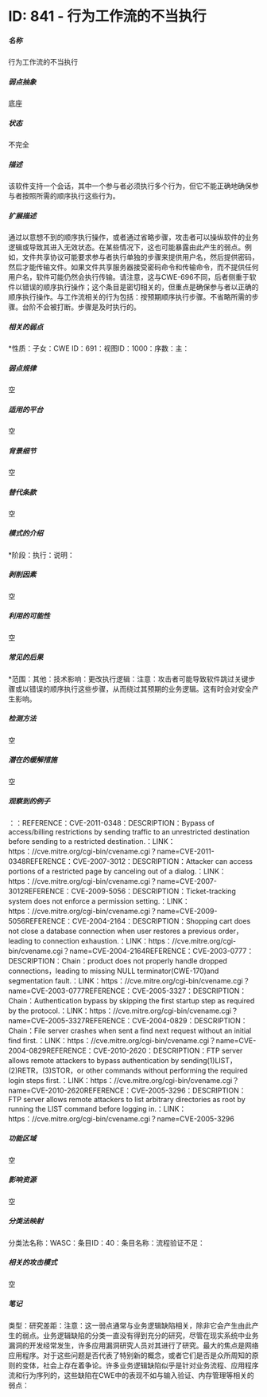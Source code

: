 # ID: 841 - 行为工作流的不当执行
<h5>名称</h5>行为工作流的不当执行
<h5>弱点抽象</h5>底座
<h5>状态</h5>不完全
<h5>描述</h5>该软件支持一个会话，其中一个参与者必须执行多个行为，但它不能正确地确保参与者按照所需的顺序执行这些行为。
<h5>扩展描述</h5>通过以意想不到的顺序执行操作，或者通过省略步骤，攻击者可以操纵软件的业务逻辑或导致其进入无效状态。在某些情况下，这也可能暴露由此产生的弱点。例如，文件共享协议可能要求参与者执行单独的步骤来提供用户名，然后提供密码，然后才能传输文件。如果文件共享服务器接受密码命令和传输命令，而不提供任何用户名，软件可能仍然会执行传输。请注意，这与CWE-696不同，后者侧重于软件以错误的顺序执行操作；这个条目是密切相关的，但重点是确保参与者以正确的顺序执行操作。与工作流相关的行为包括：按预期顺序执行步骤。不省略所需的步骤。台阶不会被打断。步骤是及时执行的。
<h5>相关的弱点</h5>*性质：子女：CWE ID：691：视图ID：1000：序数：主：
<h5>弱点规律</h5>空
<h5>适用的平台</h5>空
<h5>背景细节</h5>空
<h5>替代条款</h5>空
<h5>模式的介绍</h5>*阶段：执行：说明：
<h5>剥削因素</h5>空
<h5>利用的可能性</h5>空
<h5>常见的后果</h5>*范围：其他：技术影响：更改执行逻辑：注意：攻击者可能导致软件跳过关键步骤或以错误的顺序执行这些步骤，从而绕过其预期的业务逻辑。这有时会对安全产生影响。
<h5>检测方法</h5>空
<h5>潜在的缓解措施</h5>空
<h5>观察到的例子</h5>：：REFERENCE：CVE-2011-0348：DESCRIPTION：Bypass of access/billing restrictions by sending traffic to an unrestricted destination before sending to a restricted destination.：LINK：https：//cve.mitre.org/cgi-bin/cvename.cgi？name=CVE-2011-0348REFERENCE：CVE-2007-3012：DESCRIPTION：Attacker can access portions of a restricted page by canceling out of a dialog.：LINK：https：//cve.mitre.org/cgi-bin/cvename.cgi？name=CVE-2007-3012REFERENCE：CVE-2009-5056：DESCRIPTION：Ticket-tracking system does not enforce a permission setting.：LINK：https：//cve.mitre.org/cgi-bin/cvename.cgi？name=CVE-2009-5056REFERENCE：CVE-2004-2164：DESCRIPTION：Shopping cart does not close a database connection when user restores a previous order，leading to connection exhaustion.：LINK：https：//cve.mitre.org/cgi-bin/cvename.cgi？name=CVE-2004-2164REFERENCE：CVE-2003-0777：DESCRIPTION：Chain：product does not properly handle dropped connections，leading to missing NULL terminator(CWE-170)and segmentation fault.：LINK：https：//cve.mitre.org/cgi-bin/cvename.cgi？name=CVE-2003-0777REFERENCE：CVE-2005-3327：DESCRIPTION：Chain：Authentication bypass by skipping the first startup step as required by the protocol.：LINK：https：//cve.mitre.org/cgi-bin/cvename.cgi？name=CVE-2005-3327REFERENCE：CVE-2004-0829：DESCRIPTION：Chain：File server crashes when sent a find next request without an initial find first.：LINK：https：//cve.mitre.org/cgi-bin/cvename.cgi？name=CVE-2004-0829REFERENCE：CVE-2010-2620：DESCRIPTION：FTP server allows remote attackers to bypass authentication by sending(1)LIST，(2)RETR，(3)STOR，or other commands without performing the required login steps first.：LINK：https：//cve.mitre.org/cgi-bin/cvename.cgi？name=CVE-2010-2620REFERENCE：CVE-2005-3296：DESCRIPTION：FTP server allows remote attackers to list arbitrary directories as root by running the LIST command before logging in.：LINK：https：//cve.mitre.org/cgi-bin/cvename.cgi？name=CVE-2005-3296
<h5>功能区域</h5>空
<h5>影响资源</h5>空
<h5>分类法映射</h5>分类法名称：WASC：条目ID：40：条目名称：流程验证不足：
<h5>相关的攻击模式</h5>空
<h5>笔记</h5>类型：研究差距：注意：这一弱点通常与业务逻辑缺陷相关，除非它会产生由此产生的弱点。业务逻辑缺陷的分类一直没有得到充分的研究，尽管在现实系统中业务漏洞的开发经常发生，许多应用漏洞研究人员对其进行了研究。最大的焦点是网络应用程序。对于这些问题是否代表了特别新的概念，或者它们是否是众所周知的原则的变体，社会上存在着争论。许多业务逻辑缺陷似乎是针对业务流程、应用程序流和行为序列的，这些缺陷在CWE中的表现不如与输入验证、内存管理等相关的弱点：


